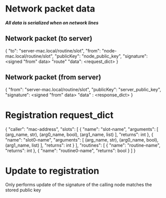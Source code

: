 
# Network packet data

***All data is serialized when on network lines***

## Network packet (to server)
{
    "to": "server-mac.local/routine/slot",
    "from": "node-mac.local/routine/slot",
    "publicKey": "node_public_key",
    "signature": <signed "from" data>
    "route" <network-router map val>
    "data": <request_dict>
}
## Network packet (from server)
{
    "from": "server-mac.local/routine/slot",
    "publicKey": "server_public_key",
    "signature": <signed "from" data>
    "data" : <response_dict>
}



# Registration request_dict

{
    "caller": "mac-address",
    "slots": [
        {
            "name": "slot-name",
            "arguments": [
                (arg_name, str),
                (arg0_name, bool),
                (arg1_name, list)
            ],
            "returns": int
        },
        {
            "name": "slot0-name",
            "arguments": [
                (arg_name, str),
                (arg0_name, bool),
                (arg1_name, list)
            ],
            "returns": int
        }
    ],
    "routines": [
        {
            "name": "routine-name",
            "returns": int
        },
        {
            "name": "routine0-name",
            "returns": bool
        }
    ]
}

# Update to registration

Only performs update of the signature of the calling node matches the stored public key

